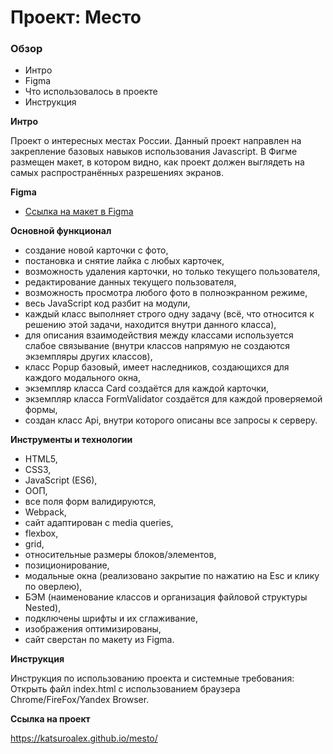 # Проект: Место

### Обзор

* Интро
* Figma
* Что использовалось в проекте
* Инструкция

**Интро**

Проект о интересных местах России. 
Данный проект направлен на закрепление базовых навыков использования Javascript.
В Фигме размещен макет, в котором видно, как проект должен выглядеть на самых распространённых разрешениях экранов. 

**Figma**

* [Ссылка на макет в Figma](https://www.figma.com/file/2cn9N9jSkmxD84oJik7xL7/JavaScript.-Sprint-4?node-id=0%3A1)

**Основной функционал**

- создание новой карточки с фото,
- постановка и снятие лайка с любых карточек,
- возможность удаления карточки, но только текущего пользователя,
- редактирование данных текущего пользователя,
- возможность просмотра любого фото в полноэкранном режиме,
- весь JavaScript код разбит на модули,
- каждый класс выполняет строго одну задачу (всё, что относится к решению этой задачи, находится внутри данного класса),
- для описания взаимодействия между классами используется слабое связывание (внутри классов напрямую не создаются экземпляры других классов),
- класс Popup базовый, имеет наследников, создающихся для каждого модального окна,
- экземпляр класса Card создаётся для каждой карточки,
- экземпляр класса FormValidator создаётся для каждой проверяемой формы,
- создан класс Api, внутри которого описаны все запросы к серверу.

**Инструменты и технологии**

- HTML5,
- CSS3,
- JavaScript (ES6),
- OOП,
- все поля форм валидируются,
- Webpack,
- сайт адаптирован c media queries,
- flexbox,
- grid,
- относительные размеры блоков/элементов,
- позиционирование,
- модальные окна (реализовано закрытие по нажатию на Esc и клику по оверлею),
- БЭМ (наименование классов и организация файловой структуры Nested),
- подключены шрифты и их сглаживание,
- изображения оптимизированы,
- сайт сверстан по макету из Figma.

**Инструкция**

Инструкция по использованию проекта и системные требования: Открыть файл index.html с использованием браузера Chrome/FireFox/Yandex Browser. 

**Ссылка на проект**

https://katsuroalex.github.io/mesto/